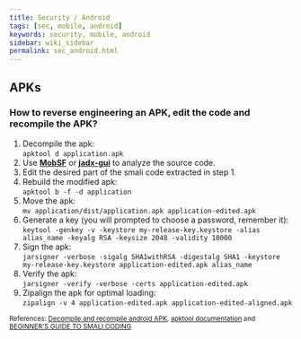 ```yaml
---
title: Security / Android
tags: [sec, mobile, android]
keywords: security, mobile, android
sidebar: wiki_sidebar
permalink: sec_android.html
---
```


## APKs

### How to reverse engineering an APK, edit the code and recompile the APK?

1. Decompile the apk:  
   `apktool d application.apk`  
2. Use [**MobSF**](https://github.com/MobSF/Mobile-Security-Framework-MobSF) or [**jadx-gui**](https://github.com/skylot/jadx) to analyze the source code.
3. Edit the desired part of the smali code extracted in step 1.
4. Rebuild the modified apk:  
   `apktool b -f -d application`  
5. Move the apk:  
   `mv application/dist/application.apk application-edited.apk`  
6. Generate a key (you will prompted to choose a password, remember it):  
   `keytool -genkey -v -keystore my-release-key.keystore -alias alias_name -keyalg RSA -keysize 2048 -validity 10000`  
7. Sign the apk:  
   `jarsigner -verbose -sigalg SHA1withRSA -digestalg SHA1 -keystore my-release-key.keystore application-edited.apk alias_name`  
8. Verify the apk:  
   `jarsigner -verify -verbose -certs application-edited.apk`  
9. Zipalign the apk for optimal loading:  
   `zipalign -v 4 application-edited.apk application-edited-aligned.apk`  

<sup>References: [Decompile and recompile android APK](https://blog.bramp.net/post/2015/08/01/decompile-and-recompile-android-apk/), [apktool documentation](https://ibotpeaches.github.io/Apktool/documentation/) and [BEGINNER'S GUIDE TO SMALI CODING](https://forum.xda-developers.com/showthread.php?t=2193735)</sup>
